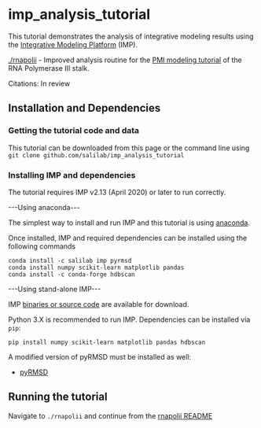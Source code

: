 # imp_analysis_tutorial

This tutorial demonstrates the analysis of integrative modeling results using the [Integrative Modeling Platform](https://integrativemodeling.org) (IMP).

[./rnapolii](./rnapoliii) - Improved analysis routine for the [PMI modeling tutorial](https://integrativemodeling.org/tutorials/rnapolii_stalk/) of the RNA Polymerase III stalk.

Citations: In review

## Installation and Dependencies

### Getting the tutorial code and data
This tutorial can be downloaded from this page or the command line using `git clone github.com/salilab/imp_analysis_tutorial`

### Installing IMP and dependencies

The tutorial requires IMP v2.13 (April 2020) or later to run correctly.  

---Using anaconda---

The simplest way to install and run IMP and this tutorial is using [anaconda](https://www.anaconda.com/products/individual). 

Once installed, IMP and required dependencies can be installed using the following commands
```
conda install -c salilab imp pyrmsd
conda install numpy scikit-learn matplotlib pandas
conda install -c conda-forge hdbscan
```

---Using stand-alone IMP---

IMP [binaries or source code](https://integrativemodeling.org/download.html) are available for download. 

Python 3.X is recommended to run IMP.  Dependencies can be installed via `pip`:

```
pip install numpy scikit-learn matplotlib pandas hdbscan
```

A modified version of pyRMSD must be installed as well:
* [pyRMSD](https://github.com/salilab/pyRMSD)

## Running the tutorial

Navigate to `./rnapolii` and continue from the [rnapolii README](./rnapolii/README.md)
